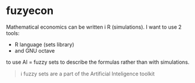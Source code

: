 # fuzyecon
Mathematical economics can be written i R (simulations). I want to use 2 tools:

* R language (sets library)
* and GNU octave

to use AI = fuzzy sets to describe the formulas rather than with simulations.

> ℹ️ fuzzy sets are a part of the Artificial Inteligence toolkit
